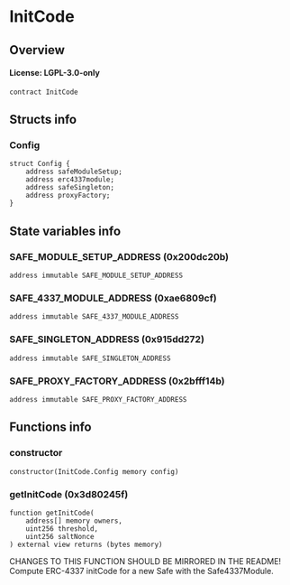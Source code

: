 # InitCode

## Overview

#### License: LGPL-3.0-only

```solidity
contract InitCode
```


## Structs info

### Config

```solidity
struct Config {
	address safeModuleSetup;
	address erc4337module;
	address safeSingleton;
	address proxyFactory;
}
```


## State variables info

### SAFE_MODULE_SETUP_ADDRESS (0x200dc20b)

```solidity
address immutable SAFE_MODULE_SETUP_ADDRESS
```


### SAFE_4337_MODULE_ADDRESS (0xae6809cf)

```solidity
address immutable SAFE_4337_MODULE_ADDRESS
```


### SAFE_SINGLETON_ADDRESS (0x915dd272)

```solidity
address immutable SAFE_SINGLETON_ADDRESS
```


### SAFE_PROXY_FACTORY_ADDRESS (0x2bfff14b)

```solidity
address immutable SAFE_PROXY_FACTORY_ADDRESS
```


## Functions info

### constructor

```solidity
constructor(InitCode.Config memory config)
```


### getInitCode (0x3d80245f)

```solidity
function getInitCode(
    address[] memory owners,
    uint256 threshold,
    uint256 saltNonce
) external view returns (bytes memory)
```

CHANGES TO THIS FUNCTION SHOULD BE MIRRORED IN THE README!
Compute ERC-4337 initCode for a new Safe with the Safe4337Module.
